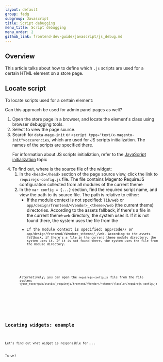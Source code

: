 ```yaml
---
layout: default
group: fedg
subgroup: Javascript
title: Script debugging
menu_title: Script debugging
menu_order: 2
github_link: frontend-dev-guide/javascript/js_debug.md
---
```


<h2 id="js_debug_overview">Overview</h2>

This article talks about how to define which `.js` scripts are used for a certain HTML element on a store page.


<h2 id="locate_widget">Locate script</h2>

To locate scripts used for a certain element:
<p class="q">Can this approach be used for admin panel pages as well?</p>

<ol>
<li>Open the store page in a browser, and locate the element's class using browser debugging tools.</li>
<li>Select to view the page source.</li>
<li>Search for <code>data-mage-init</code> or <code>&lt;script type=&quot;text/x-magento-init&quot;&gt;occurencies</code>, which are used for JS scripts initialization. The names of the scripts are specified there. 

<div class="bs-callout bs-callout-info" id="info">
<span class="glyphicon-class">
 <p>For information about JS scripts initializtion, refer to the <a href="{{site.gdeurl}}frontend-dev-guide/javascript/js_init.html" target="_blank">JavaScript initialization</a> topic</p></span>
<!--ADDLINK-->
</div>
</li>
<li>
To find out, where is the source file of the widget:
<ol>
<li>In the <code>&lt;head&gt;&lt;/head&gt;</code> section of the page source view, click the link to <code>requirejs-config.js</code> file. The file contains Magento RequireJS configuration collected from all modules of the current theme </li>
<li>In the <code>var config = {...}</code> section, find the required script name, and view the path to its source file. The path is relative to either:
<ul>
<li>If the module context is not specified: <code>lib/web</code> or <code>app/design/frontend/&lt;Vendor&gt;_&lt;theme&gt;/web</code> (the current theme) directories. According to the assets fallback, if there's a file in the current theme <code>web</code> directory, the system uses it. If it is not found there, the system uses the file from the <code><lib/web</code></li>
<li>If the module context is specified: app/code/<Namespace>/<Module> or <code>app/design/frontend/&lt;Vendor&gt;_&lt;theme&gt;/<Namespace>_<Module>/web. According to the assets fallback, if there's a file in the current theme module directory, the system uses it. If it is not found there, the system uses the file from the module directory.</li>

</ul>
</li>

<div class="bs-callout bs-callout-info" id="info">
<span class="glyphicon-class">
 <p>Alternatively, you can open the <code>requirejs-config.js</code> file from the file system: <code>&lt;your_root&gt;/pub/static/_requirejs/frontend/&lt;Vendor&gt;/&lt;theme&gt;/&lt;locale&gt;/requirejs-config.js</code></p></span>
</div>

</ol>
</li>
</ol>

<h2>Locating widgets: example</h2>

Let's find out what widget is responsible for....
<p class="q">To wh?</p>